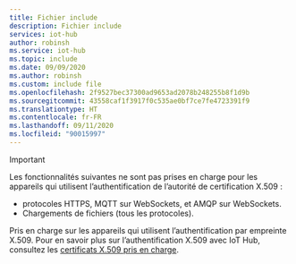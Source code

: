 ```yaml
---
title: Fichier include
description: Fichier include
services: iot-hub
author: robinsh
ms.service: iot-hub
ms.topic: include
ms.date: 09/09/2020
ms.author: robinsh
ms.custom: include file
ms.openlocfilehash: 2f9527bec37300ad9653ad2078b248255b8f1d9b
ms.sourcegitcommit: 43558caf1f3917f0c535ae0bf7ce7fe4723391f9
ms.translationtype: HT
ms.contentlocale: fr-FR
ms.lasthandoff: 09/11/2020
ms.locfileid: "90015997"
---
```

> [!IMPORTANT]
> Les fonctionnalités suivantes ne sont pas prises en charge pour les appareils qui utilisent l’authentification de l’autorité de certification X.509 :
>
> - protocoles HTTPS, MQTT sur WebSockets, et AMQP sur WebSockets.
> - Chargements de fichiers (tous les protocoles).
>
> Pris en charge sur les appareils qui utilisent l’authentification par empreinte X.509. Pour en savoir plus sur l’authentification X.509 avec IoT Hub, consultez les [certificats X.509 pris en charge](../articles/iot-hub/iot-hub-devguide-security.md#supported-x509-certificates).  
>
